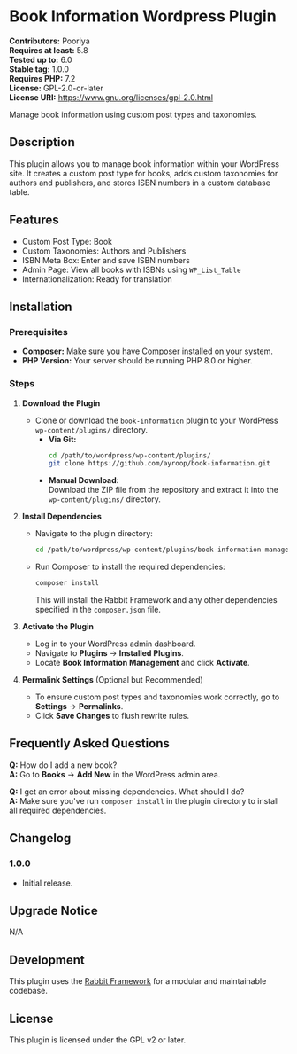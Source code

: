 # Book Information Wordpress Plugin

**Contributors:** Pooriya  
**Requires at least:** 5.8  
**Tested up to:** 6.0  
**Stable tag:** 1.0.0  
**Requires PHP:** 7.2  
**License:** GPL-2.0-or-later  
**License URI:** https://www.gnu.org/licenses/gpl-2.0.html  

Manage book information using custom post types and taxonomies.

## Description

This plugin allows you to manage book information within your WordPress site. It creates a custom post type for books, adds custom taxonomies for authors and publishers, and stores ISBN numbers in a custom database table.

## Features

- Custom Post Type: Book
- Custom Taxonomies: Authors and Publishers
- ISBN Meta Box: Enter and save ISBN numbers
- Admin Page: View all books with ISBNs using `WP_List_Table`
- Internationalization: Ready for translation

## Installation

### Prerequisites

- **Composer:** Make sure you have [Composer](https://getcomposer.org/) installed on your system.
- **PHP Version:** Your server should be running PHP 8.0 or higher.

### Steps

1. **Download the Plugin**

   - Clone or download the `book-information` plugin to your WordPress `wp-content/plugins/` directory.
     - **Via Git:**  
       ```bash
       cd /path/to/wordpress/wp-content/plugins/
       git clone https://github.com/ayroop/book-information.git
       ```
     - **Manual Download:**  
       Download the ZIP file from the repository and extract it into the `wp-content/plugins/` directory.

2. **Install Dependencies**

   - Navigate to the plugin directory:
     ```bash
     cd /path/to/wordpress/wp-content/plugins/book-information-management
     ```
   - Run Composer to install the required dependencies:
     ```bash
     composer install
     ```
     This will install the Rabbit Framework and any other dependencies specified in the `composer.json` file.

3. **Activate the Plugin**

   - Log in to your WordPress admin dashboard.
   - Navigate to **Plugins** → **Installed Plugins**.
   - Locate **Book Information Management** and click **Activate**.

4. **Permalink Settings** (Optional but Recommended)

   - To ensure custom post types and taxonomies work correctly, go to **Settings** → **Permalinks**.
   - Click **Save Changes** to flush rewrite rules.

## Frequently Asked Questions

**Q:** How do I add a new book?  
**A:** Go to **Books** → **Add New** in the WordPress admin area.

**Q:** I get an error about missing dependencies. What should I do?  
**A:** Make sure you've run `composer install` in the plugin directory to install all required dependencies.

## Changelog

### 1.0.0

- Initial release.

## Upgrade Notice

N/A

## Development

This plugin uses the [Rabbit Framework](https://github.com/veronalabs/rabbit) for a modular and maintainable codebase.

## License

This plugin is licensed under the GPL v2 or later.

